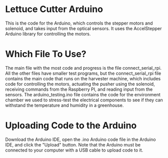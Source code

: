 # Lettuce Cutter Arduino
This is the code for the Arduino, which controls the stepper motors and
solenoid, and takes input from the optical sensors. It uses the AccelStepper
Arduino library for controlling the motors.

# Which File To Use?
The main file with the most code and progress is the file connect_serial_rpi.
All the other files have smaller test programs, but the connect_serial_rpi file
contains the main code that runs on the harvester machine, which includes code
for controlling the motors, actuating the pusher using the solenoid, receiving
commands from the Raspberry PI, and reading input from the sensors. The
arduino_testing.ino file contains the code for the environment chamber we used
to stress-test the electrical components to see if they can withstand the
temperature and humidity in a greenhouse.

# Uploading Code to the Arduino
Download the Arduino IDE, open the .ino Arduino code file in the Arduino IDE,
and click the "Upload" button. Note that the Arduino must be connected to your
computer with a USB cable to upload code to it.
